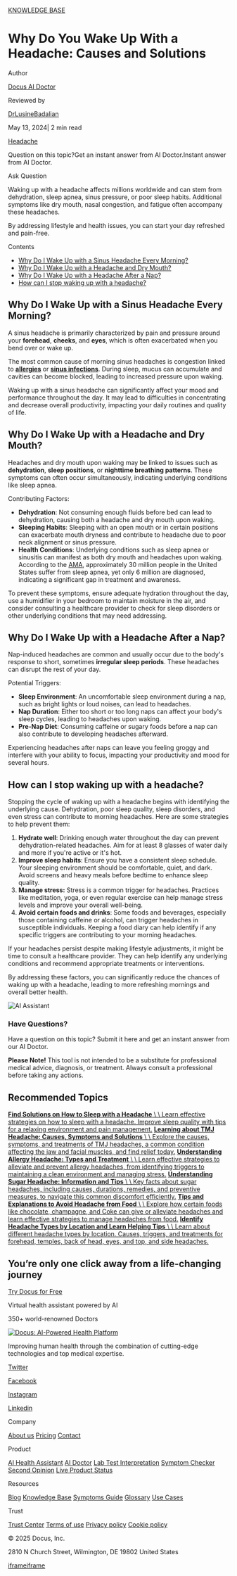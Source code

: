 [KNOWLEDGE BASE](https://docus.ai/knowledge-base)

# Why Do You Wake Up With a Headache: Causes and Solutions

Author

[Docus AI Doctor](https://docus.ai/ai-doctor)

Reviewed by

[DrLusineBadalian](https://docus.ai/author/dr-lusine-badalian)

May 13, 2024\| 2 min read

[Headache](https://docus.ai/tags/headache)

Question on this topic?Get an instant answer from AI Doctor.Instant answer from AI Doctor.

Ask Question

Waking up with a headache affects millions worldwide and can stem from dehydration, sleep apnea, sinus pressure, or poor sleep habits. Additional symptoms like dry mouth, nasal congestion, and fatigue often accompany these headaches.

By addressing lifestyle and health issues, you can start your day refreshed and pain-free.

Contents

- [Why Do I Wake Up with a Sinus Headache Every Morning?](https://docus.ai/knowledge-base/why-do-you-wake-up-with-a-headache#why-do-i-wake-up-with-a-sinus-headache-every-morning)
- [Why Do I Wake Up with a Headache and Dry Mouth?](https://docus.ai/knowledge-base/why-do-you-wake-up-with-a-headache#why-do-i-wake-up-with-a-headache-and-dry-mouth)
- [Why Do I Wake Up with a Headache After a Nap?](https://docus.ai/knowledge-base/why-do-you-wake-up-with-a-headache#why-do-i-wake-up-with-a-headache-after-a-nap)
- [How can I stop waking up with a headache?](https://docus.ai/knowledge-base/why-do-you-wake-up-with-a-headache#how-can-i-stop-waking-up-with-a-headache)

## Why Do I Wake Up with a Sinus Headache Every Morning?

A sinus headache is primarily characterized by pain and pressure around your **forehead**, **cheeks**, and **eyes**, which is often exacerbated when you bend over or wake up.

The most common cause of morning sinus headaches is congestion linked to **[allergies](https://docus.ai/knowledge-base/allergy-headache-types-and-treatment)** or **[sinus infections](https://docus.ai/tags/sinus-infection)**. During sleep, mucus can accumulate and cavities can become blocked, leading to increased pressure upon waking.

Waking up with a sinus headache can significantly affect your mood and performance throughout the day. It may lead to difficulties in concentrating and decrease overall productivity, impacting your daily routines and quality of life.

## Why Do I Wake Up with a Headache and Dry Mouth?

Headaches and dry mouth upon waking may be linked to issues such as **dehydration**, **sleep positions**, or **nighttime breathing patterns**. These symptoms can often occur simultaneously, indicating underlying conditions like sleep apnea.

Contributing Factors:

- **Dehydration**: Not consuming enough fluids before bed can lead to dehydration, causing both a headache and dry mouth upon waking.
- **Sleeping Habits**: Sleeping with an open mouth or in certain positions can exacerbate mouth dryness and contribute to headache due to poor neck alignment or sinus pressure.
- **Health Conditions**: Underlying conditions such as sleep apnea or sinusitis can manifest as both dry mouth and headaches upon waking. According to the [AMA](https://www.ama-assn.org/delivering-care/public-health/what-doctors-wish-patients-knew-about-sleep-apnea), approximately 30 million people in the United States suffer from sleep apnea, yet only 6 million are diagnosed, indicating a significant gap in treatment and awareness.

To prevent these symptoms, ensure adequate hydration throughout the day, use a humidifier in your bedroom to maintain moisture in the air, and consider consulting a healthcare provider to check for sleep disorders or other underlying conditions that may need addressing.

## Why Do I Wake Up with a Headache After a Nap?

Nap-induced headaches are common and usually occur due to the body's response to short, sometimes **irregular sleep periods**. These headaches can disrupt the rest of your day.

Potential Triggers:

- **Sleep Environment**: An uncomfortable sleep environment during a nap, such as bright lights or loud noises, can lead to headaches.
- **Nap Duration**: Either too short or too long naps can affect your body's sleep cycles, leading to headaches upon waking.
- **Pre-Nap Diet**: Consuming caffeine or sugary foods before a nap can also contribute to developing headaches afterward.

Experiencing headaches after naps can leave you feeling groggy and interfere with your ability to focus, impacting your productivity and mood for several hours.

## How can I stop waking up with a headache?

Stopping the cycle of waking up with a headache begins with identifying the underlying cause. Dehydration, poor sleep quality, sleep disorders, and even stress can contribute to morning headaches. Here are some strategies to help prevent them:

1. **Hydrate well**: Drinking enough water throughout the day can prevent dehydration-related headaches. Aim for at least 8 glasses of water daily and more if you're active or it's hot.
2. **Improve sleep habits**: Ensure you have a consistent sleep schedule. Your sleeping environment should be comfortable, quiet, and dark. Avoid screens and heavy meals before bedtime to enhance sleep quality.
3. **Manage stress:** Stress is a common trigger for headaches. Practices like meditation, yoga, or even regular exercise can help manage stress levels and improve your overall well-being.
4. **Avoid certain foods and drinks**: Some foods and beverages, especially those containing caffeine or alcohol, can trigger headaches in susceptible individuals. Keeping a food diary can help identify if any specific triggers are contributing to your morning headaches.

If your headaches persist despite making lifestyle adjustments, it might be time to consult a healthcare provider. They can help identify any underlying conditions and recommend appropriate treatments or interventions.

By addressing these factors, you can significantly reduce the chances of waking up with a headache, leading to more refreshing mornings and overall better health.

![AI Assistant](https://docus.ai/images/small-assistant.png)

### Have Questions?

Have a question on this topic? Submit it here and get an instant answer from our AI Doctor.

**Please Note!** This tool is not intended to be a substitute for professional medical advice, diagnosis, or treatment. Always consult a professional before taking any actions.

## Recommended Topics

[**Find Solutions on How to Sleep with a Headache** \\
\\
Learn effective strategies on how to sleep with a headache. Improve sleep quality with tips for a relaxing environment and pain management.](https://docus.ai/knowledge-base/solutions-on-how-to-sleep-with-a-headache) [**Learning about TMJ Headache: Causes, Symptoms and Solutions** \\
\\
Explore the causes, symptoms, and treatments of TMJ headaches, a common condition affecting the jaw and facial muscles, and find relief today.](https://docus.ai/knowledge-base/tmj-headache-causes-and-solutions) [**Understanding Allergy Headache: Types and Treatment** \\
\\
Learn effective strategies to alleviate and prevent allergy headaches, from identifying triggers to maintaining a clean environment and managing stress.](https://docus.ai/knowledge-base/allergy-headache-types-and-treatment) [**Understanding Sugar Headache: Information and Tips** \\
\\
Key facts about sugar headaches, including causes, durations, remedies, and preventive measures, to navigate this common discomfort efficiently.](https://docus.ai/knowledge-base/sugar-headache-information-and-tips) [**Tips and Explanations to Avoid Headache from Food** \\
\\
Explore how certain foods like chocolate, champagne, and Coke can give or alleviate headaches and learn effective strategies to manage headaches from food.](https://docus.ai/knowledge-base/tips-and-explanations-to-avoid-headache-from-food) [**Identify Headache Types by Location and Learn Helping Tips** \\
\\
Learn about different headache types by location. Causes, triggers, and treatments for forehead, temples, back of head, eyes, and top, and side headaches.](https://docus.ai/knowledge-base/identify-headache-types-by-location)

## You’re only one click away from a life-changing journey

[Try Docus for Free](https://my.docus.ai/auth/signup)

Virtual health assistant powered by AI

350+ world-renowned Doctors

[![Docus: AI-Powered Health Platform](https://docus.ai/docus-dark-logo.svg)](https://docus.ai/)

Improving human health through the combination of cutting-edge technologies and top medical expertise.

[Twitter](https://twitter.com/docus_ai)

[Facebook](https://www.facebook.com/docusai)

[Instagram](https://www.instagram.com/docus.ai/)

[Linkedin](https://www.linkedin.com/company/docusai/)

Company

[About us](https://docus.ai/about-us) [Pricing](https://docus.ai/pricing) [Contact](https://docus.ai/contact)

Product

[AI Health Assistant](https://docus.ai/ai-health-assistant) [AI Doctor](https://docus.ai/ai-doctor) [Lab Test Interpretation](https://docus.ai/lab-test-interpretation) [Symptom Checker](https://docus.ai/symptom-checker) [Second Opinion](https://docus.ai/second-opinion) [Live Product Status](https://docus.statuspage.io/)

Resources

[Blog](https://docus.ai/blog) [Knowledge Base](https://docus.ai/knowledge-base) [Symptoms Guide](https://docus.ai/symptoms-guide) [Glossary](https://docus.ai/glossary) [Use Cases](https://docus.ai/use-cases)

Trust

[Trust Center](https://trust.docus.ai/) [Terms of use](https://docus.ai/terms-of-use) [Privacy policy](https://docus.ai/privacy-policy) [Cookie policy](https://docus.ai/cookie-policy)

© 2025 Docus, Inc.

2810 N Church Street, Wilmington, DE 19802 United States

[iframe](https://td.doubleclick.net/td/ga/rul?tid=G-C1NR4HEC74&gacid=877518125.1741381665&gtm=45je5362v874030715z8849365654za200zb849365654&dma=0&gcs=G1--&gcd=13l3l3R3l5l1&npa=0&pscdl=noapi&aip=1&fledge=1&frm=0&tag_exp=102067808~102308675~102482433~102539968~102587591~102640600~102717422~102788824&z=1935368397)[iframe](https://td.doubleclick.net/td/rul/11076298198?random=1741381665169&cv=11&fst=1741381665169&fmt=3&bg=ffffff&guid=ON&async=1&gtm=45je5362v874030715z8849365654za200zb849365654&gcd=13l3l3R3l5l1&dma=0&tag_exp=102067808~102308675~102482433~102539968~102587591~102640600~102717422~102788824&u_w=1280&u_h=1024&url=https%3A%2F%2Fdocus.ai%2Fknowledge-base%2Fwhy-do-you-wake-up-with-a-headache&hn=www.googleadservices.com&frm=0&tiba=Why%20Do%20You%20Wake%20Up%20With%20a%20Headache%3A%20Causes%20and%20Solutions&npa=0&pscdl=noapi&auid=152207568.1741381665&uaa=&uab=&uafvl=&uamb=0&uam=&uap=&uapv=&uaw=0&fledge=1&data=event%3Dgtag.config)